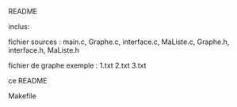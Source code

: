 README

inclus:

fichier sources : 
  main.c, 
  Graphe.c, 
  interface.c, 
  MaListe.c, 
  Graphe.h, 
  interface.h, 
  MaListe.h

fichier de graphe exemple : 
  1.txt
  2.txt
  3.txt

ce README

Makefile

